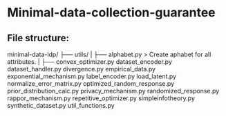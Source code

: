 # Minimal-data-collection-guarantee

## File structure:


minimal-data-ldp/
├── utils/
| ├── alphabet.py
        > Create aphabet for all attributes.
| ├── convex_optimizer.py
    dataset_encoder.py
    dataset_handler.py
    divergence.py
    empirical_data.py
    exponential_mechanism.py
    label_encoder.py
    load_latent.py
    normalize_error_matrix.py
    optimized_random_response.py
    prior_distribution_calc.py
    privacy_mechanism.py
    randomized_response.py
    rappor_mechanism.py
    repetitive_optimizer.py
    simpleinfotheory.py
    synthetic_dataset.py
    util_functions.py
